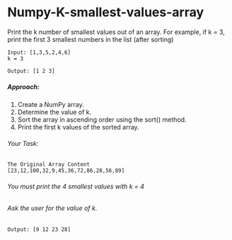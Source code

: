 # Numpy-K-smallest-values-array

Print the k number of smallest values out of an array. For example, if k = 3, print the first 3 smallest numbers in the list (after sorting)

```
Input: [1,3,5,2,4,6] 
k = 3

Output: [1 2 3] 
```

##### Approach:

1. Create a NumPy array.
2. Determine the value of k.
3. Sort the array in ascending order using the sort() method.
4. Print the first k values of the sorted array.

###### Your Task:

```
The Original Array Content
[23,12,100,32,9,45,36,72,86,28,56,89]
```

###### You must print the 4 smallest values with k = 4
###### Ask the user for the value of k.

```
Output: [9 12 23 28]
```

